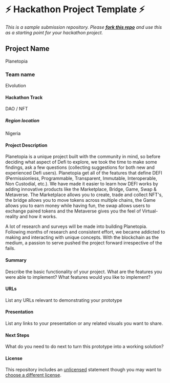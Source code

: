
# ⚡ Hackathon Project Template ⚡
_This is a sample submission repository.
Please [__fork this repo__](https://help.github.com/articles/fork-a-repo/) and use this as a starting point for your hackathon project._

## Project Name
Planetopia

### Team name
Elvolution

#### Hackathon Track

DAO / NFT

##### Region location

Nigeria


#### Project Description
 Planetopia is a unique project built with the community in mind, so before deciding what aspect of Defi to explore, we took the time to make some findings, ask a few questions (collecting suggestions for both new and experienced Defi users).
 Planetopia get all of the features that define DEFI (Permissionless, Programmable, Transparent, Immutable, Interoperable, Non Custodial, etc.). We have made it easier to learn how DEFI works by adding innovative products like the Marketplace, Bridge, Game, Swap & Metaverse. The Marketplace allows you to create, trade and collect NFT's, the bridge allows you to move tokens across multiple chains, the Game allows you to earn money while having fun, the swap allows users to exchange paired tokens and the Metaverse gives you the feel of Virtual-reality and how it works. 

 A lot of research and surveys will be made into building Planetopia. Following months of research and consistent effort, we became addicted to making and interacting with unique concepts. With the blockchain as the medium, a passion to serve pushed the project forward irrespective of the fails.



#### Summary
Describe the basic functionality of your project. What are the features you were able to implement? What features would you like to implement?

#### URLs
List any URLs relevant to demonstrating your prototype

#### Presentation
List any links to your presentation or any related visuals you want to share.

#### Next Steps
What do you need to do next to turn this prototype into a working solution?

#### License
This repository includes an [unlicensed](http://unlicense.org/) statement though you may want to [choose a different license](https://choosealicense.com/).
